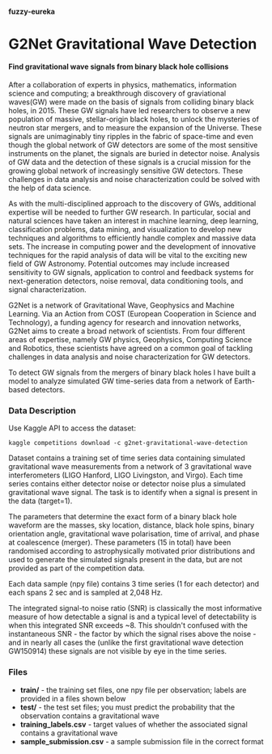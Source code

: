#### fuzzy-eureka

# **G2Net Gravitational Wave Detection**

#### Find gravitational wave signals from binary black hole collisions

After a collaboration of experts in physics, mathematics, information science and computing; a breakthrough discovery of graviational waves(GW) were made on the basis of signals from colliding binary black holes, in 2015. These GW signals have led researchers to observe a new population of massive, stellar-origin black holes, to unlock the mysteries of neutron star mergers, and to measure the expansion of the Universe. These signals are unimaginably tiny ripples in the fabric of space-time and even though the global network of GW detectors are some of the most sensitive instruments on the planet, the signals are buried in detector noise. Analysis of GW data and the detection of these signals is a crucial mission for the growing global network of increasingly sensitive GW detectors. These challenges in data analysis and noise characterization could be solved with the help of data science.

As with the multi-disciplined approach to the discovery of GWs, additional expertise will be needed to further GW research. In particular, social and natural sciences have taken an interest in machine learning, deep learning, classification problems, data mining, and visualization to develop new techniques and algorithms to efficiently handle complex and massive data sets. The increase in computing power and the development of innovative techniques for the rapid analysis of data will be vital to the exciting new field of GW Astronomy. Potential outcomes may include increased sensitivity to GW signals, application to control and feedback systems for next-generation detectors, noise removal, data conditioning tools, and signal characterization.

G2Net is a network of Gravitational Wave, Geophysics and Machine Learning. Via an Action from COST (European Cooperation in Science and Technology), a funding agency for research and innovation networks, G2Net aims to create a broad network of scientists. From four different areas of expertise, namely GW physics, Geophysics, Computing Science and Robotics, these scientists have agreed on a common goal of tackling challenges in data analysis and noise characterization for GW detectors.

To detect GW signals from the mergers of binary black holes I have built a model to analyze simulated GW time-series data from a network of Earth-based detectors.

### **Data Description**

Use Kaggle API to access the dataset:
```console
kaggle competitions download -c g2net-gravitational-wave-detection
```

Dataset contains a training set of time series data containing simulated gravitational wave measurements from a network of 3 gravitational wave interferometers (LIGO Hanford, LIGO Livingston, and Virgo). Each time series contains either detector noise or detector noise plus a simulated gravitational wave signal. The task is to identify when a signal is present in the data (target=1).

The parameters that determine the exact form of a binary black hole waveform are the masses, sky location, distance, black hole spins, binary orientation angle, gravitational wave polarisation, time of arrival, and phase at coalescence (merger). These parameters (15 in total) have been randomised according to astrophysically motivated prior distributions and used to generate the simulated signals present in the data, but are not provided as part of the competition data.

Each data sample (npy file) contains 3 time series (1 for each detector) and each spans 2 sec and is sampled at 2,048 Hz.

The integrated signal-to noise ratio (SNR) is classically the most informative measure of how detectable a signal is and a typical level of detectability is when this integrated SNR exceeds ~8. This shouldn't confused with the instantaneous SNR - the factor by which the signal rises above the noise - and in nearly all cases the (unlike the first gravitational wave detection GW150914) these signals are not visible by eye in the time series. 

### **Files**

- **train/** - the training set files, one npy file per observation; labels are provided in a files shown below
- **test/** - the test set files; you must predict the probability that the observation contains a gravitational wave
- **training_labels.csv** - target values of whether the associated signal contains a gravitational wave
- **sample_submission.csv** - a sample submission file in the correct format
